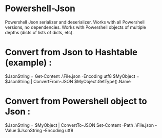 # Powershell-Json
Powershell Json serializer and deserializer.
Works with all Powershell versions, no dependencies.
Works with Powershell objects of multiple depths (dicts of lists of dicts, etc).

# Convert from Json to Hashtable (example) :
$JsonString = Get-Content .\File.json -Encoding utf8
$MyObject = $JsonString | ConvertFrom-JSON
$MyObject.GetType().Name

# Convert from Powershell object to Json :
$JsonString = $MyObject | ConvertTo-JSON
Set-Content -Path .\File.json -Value $JsonString -Encoding utf8
